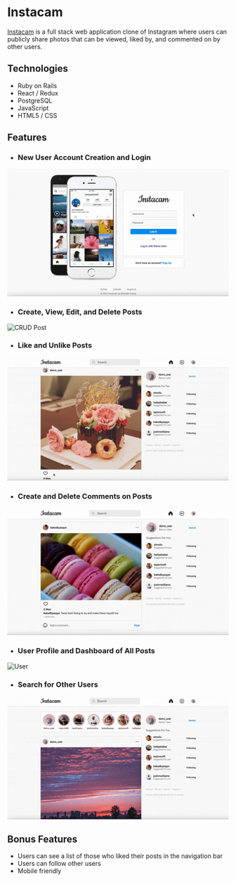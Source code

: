 # Instacam

[Instacam](https://the-instacam.herokuapp.com/#/login) is a full stack web application clone of Instagram where users can publicly share photos that can be viewed, liked by, and commented on by other users.

## Technologies 
* Ruby on Rails
* React / Redux
* PostgreSQL
* JavaScript
* HTML5 / CSS

## Features
* ### New User Account Creation and Login
![Login Demo](app/assets/images/readme_demo_login.gif)

* ### Create, View, Edit, and Delete Posts
![CRUD Post](app/assets/images/readme_create_post.gif)

* ### Like and Unlike Posts
![Likes](app/assets/images/readme_likes.gif)

* ### Create and Delete Comments on Posts
![Comments](app/assets/images/readme_comments.gif)

* ### User Profile and Dashboard of All Posts
![User](app/assets/images/readme_user.gif)

* ### Search for Other Users
![Search](app/assets/images/readme_search.gif)

## Bonus Features
* Users can see a list of those who liked their posts in the navigation bar
* Users can follow other users
* Mobile friendly